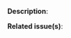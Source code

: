 <!--
Thank you for contributing to RxDogTag. Before pressing the "Create Pull Request" button, please consider the following points.
Feel free to remove any irrelevant parts that you know are not related to the issue.
Any HTML comment like this will be stripped when rendering markdown, no need to delete them.
-->

<!-- Please give a description about what and why you are contributing, even if it's trivial. -->
**Description**:

<!-- Please include the issue list number(s) or other PR numbers in the description if you are contributing in response to those. -->
**Related issue(s)**:

<!-- Please include a reasonable set of unit tests if you contribute new code or change an existing one. -->
